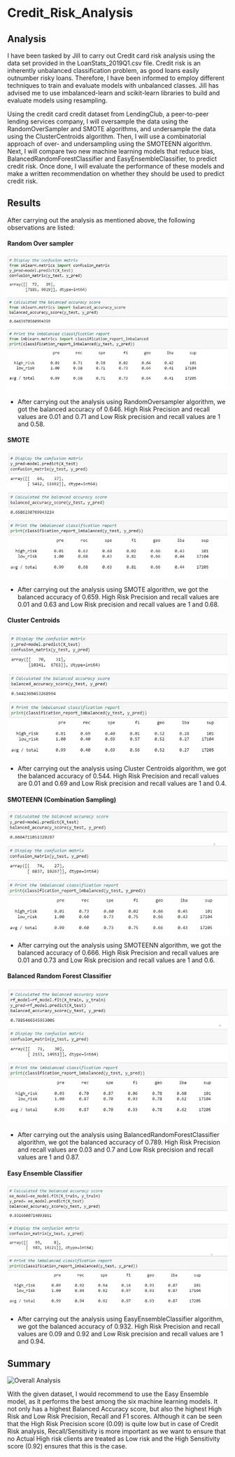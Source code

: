 # Credit_Risk_Analysis

## Analysis
I have been tasked by Jill to carry out Credit card risk analysis using the data set provided in the LoanStats_2019Q1.csv file. Credit risk is an inherently unbalanced classification problem, as good loans easily outnumber risky loans. Therefore, I have been informed to employ different techniques to train and evaluate models with unbalanced classes. Jill has advised me to use imbalanced-learn and scikit-learn libraries to build and evaluate models using resampling.

Using the credit card credit dataset from LendingClub, a peer-to-peer lending services company, I will oversample the data using the RandomOverSampler and SMOTE algorithms, and undersample the data using the ClusterCentroids algorithm. Then, I will use a combinatorial approach of over- and undersampling using the SMOTEENN algorithm. Next, I will compare two new machine learning models that reduce bias, BalancedRandomForestClassifier and EasyEnsembleClassifier, to predict credit risk. Once done, I will evaluate the performance of these models and make a written recommendation on whether they should be used to predict credit risk.

## Results
After carrying out the analysis as mentioned above, the following observations are listed:

#### Random Over sampler

![RandomOverSampler](https://github.com/Manishthapa2022/Credit_Risk_Analysis/blob/main/Images/RandomOverSampler.jpg)

* After carrying out the analysis using RandomOversampler algorithm, we got the balanced accuracy of 0.646. High Risk Precision and recall values are 0.01 and 0.71 and 
  Low Risk precision and recall values are 1 and 0.58.  


#### SMOTE 

![SMOTE](https://github.com/Manishthapa2022/Credit_Risk_Analysis/blob/main/Images/SMOTE.jpg)

* After carrying out the analysis using SMOTE algorithm, we got the balanced accuracy of 0.659. High Risk Precision and recall values are 0.01 and 0.63 and 
  Low Risk precision and recall values are 1 and 0.68.  

#### Cluster Centroids

![CLusterCentroid](https://github.com/Manishthapa2022/Credit_Risk_Analysis/blob/main/Images/ClusterCentroids.jpg)

* After carrying out the analysis using Cluster Centroids algorithm, we got the balanced accuracy of 0.544. High Risk Precision and recall values are 0.01 and 0.69 and 
  Low Risk precision and recall values are 1 and 0.4.

#### SMOTEENN (Combination Sampling)

![SMOTEENN](https://github.com/Manishthapa2022/Credit_Risk_Analysis/blob/main/Images/SMOTEENN.jpg)

* After carrying out the analysis using SMOTEENN algorithm, we got the balanced accuracy of 0.666. High Risk Precision and recall values are 0.01   and 0.73 and Low     Risk precision and recall values are 1 and 0.6.

#### Balanced Random Forest Classifier

![BalancedRandomForest](https://github.com/Manishthapa2022/Credit_Risk_Analysis/blob/main/Images/BalancedRandomForest.jpg)

* After carrying out the analysis using BalancedRandomForestClassifier algorithm, we got the balanced accuracy of 0.789. High Risk Precision and recall values are 0.03   and 0.7 and Low Risk precision and recall values are 1 and 0.87.

#### Easy Ensemble Classifier

![Easy Ensemble](https://github.com/Manishthapa2022/Credit_Risk_Analysis/blob/main/Images/EasyEnsemble.jpg)


* After carrying out the analysis using EasyEnsembleClassifier algorithm, we got the balanced accuracy of 0.932. High Risk Precision and recall values are 0.09   and 0.92 and Low Risk precision and recall values are 1 and 0.94.




## Summary

![Overall Analysis]()






With the given dataset, I would recommend to use the Easy Ensemble model, as it performs the best among the six machine learning models. It not only has a highest Balanced Accuracy score, but also the highest High Risk and Low Risk Precision, Recall and F1 scores. Although it can be seen that the High Risk Precision score (0.09) is quite low but in case of Credit Risk analysis, Recall/Sensitivity is more important as we want to ensure that no Actual High risk clients are treated as Low risk and the High Sensitivity score (0.92) ensures that this is the case. 


